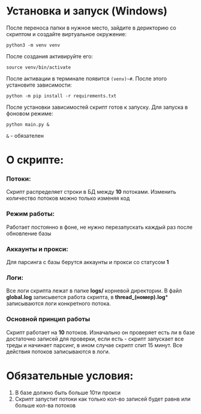 # Установка и запуск (Windows)

После переноса папки в нужное место, зайдите в дерикторию со скриптом и создайте виртуальное окружение:
```
python3 -m venv venv
```
После создания активируйте его:
```
source venv/bin/activate
```
После активации в терминале появится    `(venv)~#`. После этого установите зависимости:
```
python -m pip install -r requirements.txt
```
После установки зависимостей скрипт готов к запуску. Для запуска в фоновом режиме:
```
python main.py &
```
`&` - обязателен

# О скрипте:

### Потоки:
Скрипт распределяет строки в БД между **10** потоками. Изменить количество потоков можно только изменяя код
### Режим работы:
Работает постоянно в фоне, не нужно перезапускать каждый раз после обновление базы
### Аккаунты и прокси:
Для парсинга с базы берутся аккаунты и прокси со статусом **1**
### Логи:
Все логи скрипта лежат в папке **logs/** корневой директории. 
В файл **global.log** записывется работа скрипта, в **thread_(номер).log*** записываются логи конкретного потока.
### Основной принцип работы
Скрипт работает на **10** потоков. Изначально он проверяет есть ли в базе достаточно записей для проверки, если есть - скрипт запускает все треды и начинает парсинг, в ином случае скрипт спит 15 минут. Все действия потоков записываются в логи.

# Обязательные условия:
1. В базе должно быть больше 10ти прокси
2. Скрипт запустит потоки как только кол-во записей будет равнв или больше кол-ва потоков
